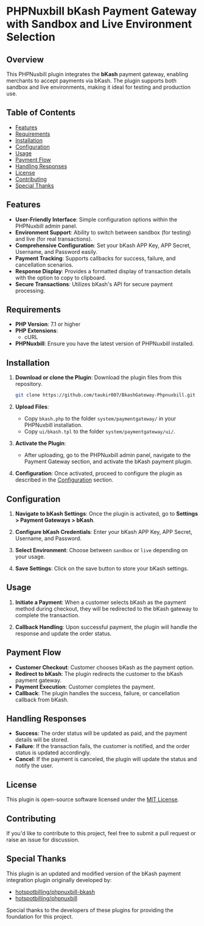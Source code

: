 # PHPNuxbill bKash Payment Gateway with Sandbox and Live Environment Selection

## Overview

This PHPNuxbill plugin integrates the **bKash** payment gateway, enabling merchants to accept payments via bKash. The plugin supports both sandbox and live environments, making it ideal for testing and production use.

## Table of Contents

- [Features](#features)
- [Requirements](#requirements)
- [Installation](#installation)
- [Configuration](#configuration)
- [Usage](#usage)
- [Payment Flow](#payment-flow)
- [Handling Responses](#handling-responses)
- [License](#license)
- [Contributing](#contributing)
- [Special Thanks](#special-thanks)

## Features

- **User-Friendly Interface**: Simple configuration options within the PHPNuxbill admin panel.
- **Environment Support**: Ability to switch between sandbox (for testing) and live (for real transactions).
- **Comprehensive Configuration**: Set your bKash APP Key, APP Secret, Username, and Password easily.
- **Payment Tracking**: Supports callbacks for success, failure, and cancellation scenarios.
- **Response Display**: Provides a formatted display of transaction details with the option to copy to clipboard.
- **Secure Transactions**: Utilizes bKash's API for secure payment processing.

## Requirements

- **PHP Version**: 7.1 or higher
- **PHP Extensions**: 
  - cURL
- **PHPNuxbill**: Ensure you have the latest version of PHPNuxbill installed.

## Installation

1. **Download or clone the Plugin**: Download the plugin files from this repository.
      ```bash
   git clone https://github.com/taukir007/BkashGateway-Phpnuxbill.git

2. **Upload Files**:
   - Copy `bkash.php` to the folder `system/paymentgateway/` in your PHPNuxbill installation.
   - Copy `ui/bkash.tpl` to the folder `system/paymentgateway/ui/`.

3. **Activate the Plugin**: 
   - After uploading, go to the PHPNuxbill admin panel, navigate to the Payment Gateway section, and activate the bKash payment plugin.

4. **Configuration**: Once activated, proceed to configure the plugin as described in the [Configuration](#configuration) section.


## Configuration

1. **Navigate to bKash Settings**: Once the plugin is activated, go to **Settings > Payment Gateways > bKash**.
   
2. **Configure bKash Credentials**: Enter your bKash APP Key, APP Secret, Username, and Password.

3. **Select Environment**: Choose between `sandbox` or `live` depending on your usage.

4. **Save Settings**: Click on the save button to store your bKash settings.

## Usage

1. **Initiate a Payment**: When a customer selects bKash as the payment method during checkout, they will be redirected to the bKash gateway to complete the transaction.

2. **Callback Handling**: Upon successful payment, the plugin will handle the response and update the order status.

## Payment Flow

- **Customer Checkout**: Customer chooses bKash as the payment option.
- **Redirect to bKash**: The plugin redirects the customer to the bKash payment gateway.
- **Payment Execution**: Customer completes the payment.
- **Callback**: The plugin handles the success, failure, or cancellation callback from bKash.

## Handling Responses

- **Success**: The order status will be updated as paid, and the payment details will be stored.
- **Failure**: If the transaction fails, the customer is notified, and the order status is updated accordingly.
- **Cancel**: If the payment is canceled, the plugin will update the status and notify the user.

## License

This plugin is open-source software licensed under the [MIT License](LICENSE).

## Contributing

If you'd like to contribute to this project, feel free to submit a pull request or raise an issue for discussion.

## Special Thanks

This plugin is an updated and modified version of the bKash payment integration plugin originally developed by:

- [hotspotbilling/phpnuxbill-bkash](https://github.com/hotspotbilling/phpnuxbill-bkash)
- [hotspotbilling/phpnuxbill](https://github.com/hotspotbilling/phpnuxbill)

Special thanks to the developers of these plugins for providing the foundation for this project.
